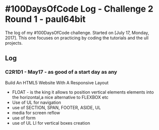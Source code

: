# #100DaysOfCode Log - Challenge 2 Round 1 - paul64bit

The log of my #100DaysOfCode challenge. Started on [July 17, Monday, 2017].
This one focuses on practicing by coding the tutorials and the ull projects.

## Log

### C2R1D1 - May17 - as good of a start day as any
Build An HTML5 Website With A Responsive Layout 
- FLOAT - is the king it allows to position vertical elements elements into the horizontal,a nice alternative to FLEXBOX etc
- Use of UL for navigation
- use of SECTION, SPAN, FOOTER, ASIDE, UL 
- media for screen reflow
- use of form
- use of UL LI for vertical boxes creation

